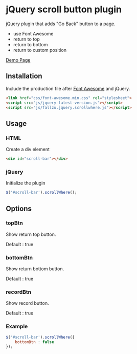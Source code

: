 jQuery scroll button plugin
===========================

jQuery plugin that adds "Go Back" button to a page.

* use Font Awesome
* return to top
* return to bottom
* return to custom position

[Demo Page](http://johnson4932.github.io/FallZu-jQuery-scrollWhere/)

## Installation

Include the production file after [Font Awesome](http://fortawesome.github.io/Font-Awesome/) and jQuery.

```html
<link href="css/font-awesome.min.css" rel="stylesheet">
<script src="js/jquery-latest-version.js"></script>
<script src="js/fallzu.jquery.scrollwhere.js"></script>
```

## Usage

### HTML

Create a div element

```html
<div id="scroll-bar"></div>
```

### jQuery

Initialize the plugin

```javascript
$('#scroll-bar').scrollWhere();
```

## Options

### topBtn

Show return top button.

Default : true

### bottomBtn

Show return bottom button.

Default : true

### recordBtn

Show record button.

Default : true

### Example
```javascript
$('#scroll-bar').scrollWhere({
    bottomBtn : false
});
```
